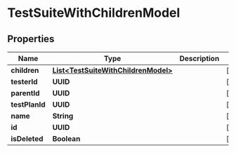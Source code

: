 

# TestSuiteWithChildrenModel


## Properties

| Name | Type | Description | Notes |
|------------ | ------------- | ------------- | -------------|
|**children** | [**List&lt;TestSuiteWithChildrenModel&gt;**](TestSuiteWithChildrenModel.md) |  |  [optional] |
|**testerId** | **UUID** |  |  [optional] |
|**parentId** | **UUID** |  |  [optional] |
|**testPlanId** | **UUID** |  |  [optional] |
|**name** | **String** |  |  [optional] |
|**id** | **UUID** |  |  [optional] |
|**isDeleted** | **Boolean** |  |  [optional] |



